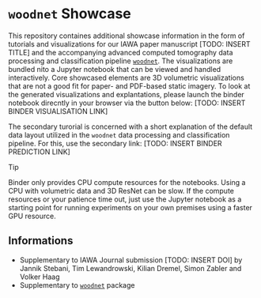 # `woodnet` Showcase

This repository containes additional showcase information in the form of tutorials and visualizations for our IAWA paper manuscript [TODO: INSERT TITLE] and the accompanying advanced computed tomography data processing and classification pipeline [`woodnet`](https://github.com/stebix/woodnet).
The visualizations are bundled nito a Jupyter notebook that can be viewed and handled interactively. Core showcased elements are 3D volumetric visualizations that are not a good fit for paper- and PDF-based static imagery.
To look at the generated visualizations and explantations, please launch the binder notebook direcntly in your browser via the button below:
[TODO: INSERT BINDER VISUALISATION LINK]

The secondary turorial is concerned with a short explanation of the default data layout utilized in the `woodnet` data processing and classification pipeline. For this, use the secondary link:
[TODO: INSERT BINDER PREDICTION LINK]
> [!TIP]
> Binder only provides CPU compute resources for the notebooks. Using a CPU with volumetric data and 3D ResNet can be slow.
> If the compute resources or your patience time out, just use the Jupyter notebook as a starting point for running experiments
> on your own premises using a faster GPU resource.

## Informations

- Supplementary to IAWA Journal submission [TODO: INSERT DOI] by Jannik Stebani, Tim Lewandrowski, Kilian Dremel, Simon Zabler and Volker Haag
- Supplementary to [`woodnet`](https://github.com/stebix/woodnet) package